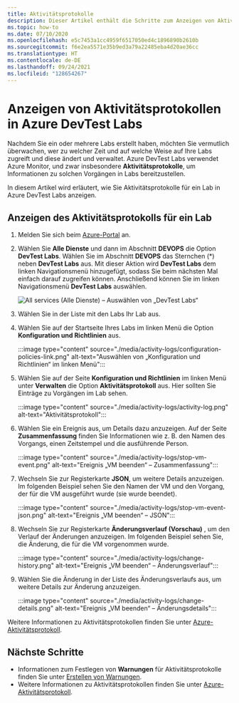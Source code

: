 ```yaml
---
title: Aktivitätsprotokolle
description: Dieser Artikel enthält die Schritte zum Anzeigen von Aktivitätsprotokollen in Azure DevTest Labs.
ms.topic: how-to
ms.date: 07/10/2020
ms.openlocfilehash: e5c7453a1cc4959f6517050ed4c1896890b2610b
ms.sourcegitcommit: f6e2ea5571e35b9ed3a79a22485eba4d20ae36cc
ms.translationtype: HT
ms.contentlocale: de-DE
ms.lasthandoff: 09/24/2021
ms.locfileid: "128654267"
---
```

# <a name="view-activity-logs-for-labs-in-azure-devtest-labs"></a>Anzeigen von Aktivitätsprotokollen in Azure DevTest Labs 
Nachdem Sie ein oder mehrere Labs erstellt haben, möchten Sie vermutlich überwachen, wer zu welcher Zeit und auf welche Weise auf Ihre Labs zugreift und diese ändert und verwaltet. Azure DevTest Labs verwendet Azure Monitor, und zwar insbesondere **Aktivitätsprotokolle**, um Informationen zu solchen Vorgängen in Labs bereitzustellen. 

In diesem Artikel wird erläutert, wie Sie Aktivitätsprotokolle für ein Lab in Azure DevTest Labs anzeigen.

## <a name="view-activity-log-for-a-lab"></a>Anzeigen des Aktivitätsprotokolls für ein Lab

1. Melden Sie sich beim [Azure-Portal](https://portal.azure.com) an.
1. Wählen Sie **Alle Dienste** und dann im Abschnitt **DEVOPS** die Option **DevTest Labs**. Wählen Sie im Abschnitt **DEVOPS** das Sternchen (*) neben **DevTest Labs** aus. Mit dieser Aktion wird **DevTest Labs** dem linken Navigationsmenü hinzugefügt, sodass Sie beim nächsten Mal einfach darauf zugreifen können. Anschließend können Sie im linken Navigationsmenü **DevTest Labs** auswählen.

    ![All services (Alle Dienste) – Auswählen von „DevTest Labs“](./media/devtest-lab-create-lab/all-services-select.png)
1. Wählen Sie in der Liste mit den Labs Ihr Lab aus.
1. Wählen Sie auf der Startseite Ihres Labs im linken Menü die Option **Konfiguration und Richtlinien** aus. 

    :::image type="content" source="./media/activity-logs/configuration-policies-link.png" alt-text="Auswählen von „Konfiguration und Richtlinien“ im linken Menü":::
1. Wählen Sie auf der Seite **Konfiguration und Richtlinien** im linken Menü unter **Verwalten** die Option **Aktivitätsprotokoll** aus. Hier sollten Sie Einträge zu Vorgängen im Lab sehen. 

    :::image type="content" source="./media/activity-logs/activity-log.png" alt-text="Aktivitätsprotokoll":::    
1. Wählen Sie ein Ereignis aus, um Details dazu anzuzeigen. Auf der Seite **Zusammenfassung** finden Sie Informationen wie z. B. den Namen des Vorgangs, einen Zeitstempel und die ausführende Person. 
    
    :::image type="content" source="./media/activity-logs/stop-vm-event.png" alt-text="Ereignis „VM beenden“ – Zusammenfassung":::        
1. Wechseln Sie zur Registerkarte **JSON**, um weitere Details anzuzeigen. Im folgenden Beispiel sehen Sie den Namen der VM und den Vorgang, der für die VM ausgeführt wurde (sie wurde beendet).

    :::image type="content" source="./media/activity-logs/stop-vm-event-json.png" alt-text="Ereignis „VM beenden“ – JSON":::           
1. Wechseln Sie zur Registerkarte **Änderungsverlauf (Vorschau)** , um den Verlauf der Änderungen anzuzeigen. Im folgenden Beispiel sehen Sie, die Änderung, die für die VM vorgenommen wurde. 

    :::image type="content" source="./media/activity-logs/change-history.png" alt-text="Ereignis „VM beenden“ – Änderungsverlauf":::             
1. Wählen Sie die Änderung in der Liste des Änderungsverlaufs aus, um weitere Details zur Änderung anzuzeigen. 

    :::image type="content" source="./media/activity-logs/change-details.png" alt-text="Ereignis „VM beenden“ – Änderungsdetails":::             

Weitere Informationen zu Aktivitätsprotokollen finden Sie unter [Azure-Aktivitätsprotokoll](../azure-monitor/essentials/activity-log.md).

## <a name="next-steps"></a>Nächste Schritte

- Informationen zum Festlegen von **Warnungen** für Aktivitätsprotokolle finden Sie unter [Erstellen von Warnungen](create-alerts.md).
- Weitere Informationen zu Aktivitätsprotokollen finden Sie unter [Azure-Aktivitätsprotokoll](../azure-monitor/essentials/activity-log.md).
